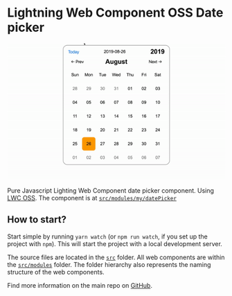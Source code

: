 # Lightning Web Component OSS Date picker

![Date picker demo](demo.gif)

Pure Javascript Lighting Web Component date picker component. Using [LWC OSS](https://lwc.dev/).
The component is at [`src/modules/my/datePicker`](./src/modules/my/datePicker)

## How to start?

Start simple by running `yarn watch` (or `npm run watch`, if you set up the project with `npm`). This will start the project with a local development server.

The source files are located in the [`src`](./src) folder. All web components are within the [`src/modules`](./src/modules) folder. The folder hierarchy also represents the naming structure of the web components.

Find more information on the main repo on [GitHub](https://github.com/muenzpraeger/lwc-create-app).
